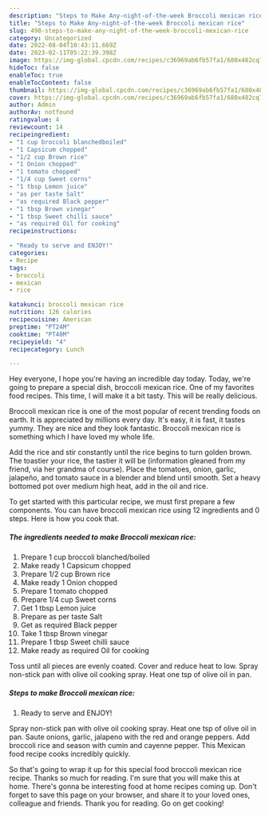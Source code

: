 ```yaml
---
description: "Steps to Make Any-night-of-the-week Broccoli mexican rice"
title: "Steps to Make Any-night-of-the-week Broccoli mexican rice"
slug: 498-steps-to-make-any-night-of-the-week-broccoli-mexican-rice
category: Uncategorized
date: 2022-08-04T10:43:11.669Z
date: 2023-02-11T05:22:39.398Z
image: https://img-global.cpcdn.com/recipes/c36969ab6fb57fa1/680x482cq70/broccoli-mexican-rice-recipe-main-photo.jpg
hideToc: false
enableToc: true
enableTocContent: false
thumbnail: https://img-global.cpcdn.com/recipes/c36969ab6fb57fa1/680x482cq70/broccoli-mexican-rice-recipe-main-photo.jpg
cover: https://img-global.cpcdn.com/recipes/c36969ab6fb57fa1/680x482cq70/broccoli-mexican-rice-recipe-main-photo.jpg
author: Admin
authorAv: notfound
ratingvalue: 4
reviewcount: 14
recipeingredient:
- "1 cup broccoli blanchedboiled"
- "1 Capsicum chopped"
- "1/2 cup Brown rice"
- "1 Onion chopped"
- "1 tomato chopped"
- "1/4 cup Sweet corns"
- "1 tbsp Lemon juice"
- "as per taste Salt"
- "as required Black pepper"
- "1 tbsp Brown vinegar"
- "1 tbsp Sweet chilli sauce"
- "as required Oil for cooking"
recipeinstructions:

- "Ready to serve and ENJOY!"
categories:
- Recipe
tags:
- broccoli
- mexican
- rice

katakunci: broccoli mexican rice 
nutrition: 126 calories
recipecuisine: American
preptime: "PT24M"
cooktime: "PT40M"
recipeyield: "4"
recipecategory: Lunch

---
```



Hey everyone, I hope you're having an incredible day today. Today, we're going to prepare a special dish, broccoli mexican rice. One of my favorites food recipes. This time, I will make it a bit tasty. This will be really delicious.

Broccoli mexican rice is one of the most popular of recent trending foods on earth. It is appreciated by millions every day. It's easy, it is fast, it tastes yummy. They are nice and they look fantastic. Broccoli mexican rice is something which I have loved my whole life.

Add the rice and stir constantly until the rice begins to turn golden brown. The toastier your rice, the tastier it will be (information gleaned from my friend, via her grandma of course). Place the tomatoes, onion, garlic, jalapeño, and tomato sauce in a blender and blend until smooth. Set a heavy bottomed pot over medium high heat, add in the oil and rice.


To get started with this particular recipe, we must first prepare a few components. You can have broccoli mexican rice using 12 ingredients and 0 steps. Here is how you cook that.

<!--inarticleads1-->

##### The ingredients needed to make Broccoli mexican rice:

1. Prepare 1 cup broccoli blanched/boiled
1. Make ready 1 Capsicum chopped
1. Prepare 1/2 cup Brown rice
1. Make ready 1 Onion chopped
1. Prepare 1 tomato chopped
1. Prepare 1/4 cup Sweet corns
1. Get 1 tbsp Lemon juice
1. Prepare as per taste Salt
1. Get as required Black pepper
1. Take 1 tbsp Brown vinegar
1. Prepare 1 tbsp Sweet chilli sauce
1. Make ready as required Oil for cooking


Toss until all pieces are evenly coated. Cover and reduce heat to low. Spray non-stick pan with olive oil cooking spray. Heat one tsp of olive oil in pan. 

<!--inarticleads2-->

##### Steps to make Broccoli mexican rice:


1. Ready to serve and ENJOY!

Spray non-stick pan with olive oil cooking spray. Heat one tsp of olive oil in pan. Saute onions, garlic, jalapeno with the red and orange peppers. Add broccoli rice and season with cumin and cayenne pepper. This Mexican food recipe cooks incredibly quickly. 

So that's going to wrap it up for this special food broccoli mexican rice recipe. Thanks so much for reading. I'm sure that you will make this at home. There's gonna be interesting food at home recipes coming up. Don't forget to save this page on your browser, and share it to your loved ones, colleague and friends. Thank you for reading. Go on get cooking!

